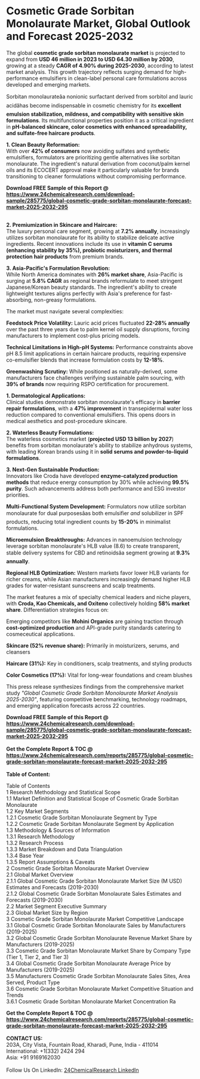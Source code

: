 <h1>Cosmetic Grade Sorbitan Monolaurate Market, Global Outlook and Forecast 2025-2032</h1><p>The global <strong>cosmetic grade sorbitan monolaurate market</strong> is projected to expand from <strong>USD 46 million in 2023 to USD 64.30 million by 2030</strong>, growing at a steady <strong>CAGR of 4.90% during 2025-2030</strong>, according to latest market analysis. This growth trajectory reflects surging demand for high-performance emulsifiers in clean-label personal care formulations across developed and emerging markets.</p><p>Sorbitan monolaurateâa nonionic surfactant derived from sorbitol and lauric acidâhas become indispensable in cosmetic chemistry for its <strong>excellent emulsion stabilization, mildness, and compatibility with sensitive skin formulations</strong>. Its multifunctional properties position it as a critical ingredient in <strong>pH-balanced skincare, color cosmetics with enhanced spreadability, and sulfate-free haircare products</strong>.</p><p><strong>1. Clean Beauty Reformation:</strong><br>
With over <strong>42% of consumers</strong> now avoiding sulfates and synthetic emulsifiers, formulators are prioritizing gentle alternatives like sorbitan monolaurate. The ingredient's natural derivation from coconut/palm kernel oils and its ECOCERT approval make it particularly valuable for brands transitioning to cleaner formulations without compromising performance.</p><div><b>Download FREE Sample of this Report @ 
            <a href="https://www.24chemicalresearch.com/download-sample/285775/global-cosmetic-grade-sorbitan-monolaurate-forecast-market-2025-2032-295">
            https://www.24chemicalresearch.com/download-sample/285775/global-cosmetic-grade-sorbitan-monolaurate-forecast-market-2025-2032-295</a></b></div><br><p><strong>2. Premiumization in Skincare and Haircare:</strong><br>
The luxury personal care segment, growing at <strong>7.2% annually</strong>, increasingly utilizes sorbitan monolaurate for its ability to stabilize delicate active ingredients. Recent innovations include its use in <strong>vitamin C serums (enhancing stability by 35%), probiotic moisturizers, and thermal protection hair products</strong> from premium brands.</p><p><strong>3. Asia-Pacific's Formulation Revolution:</strong><br>
While North America dominates with <strong>26% market share</strong>, Asia-Pacific is surging at <strong>5.8% CAGR</strong> as regional brands reformulate to meet stringent Japanese/Korean beauty standards. The ingredient's ability to create lightweight textures aligns perfectly with Asia's preference for fast-absorbing, non-greasy formulations.</p><p>The market must navigate several complexities:</p><p><strong>Feedstock Price Volatility:</strong> Lauric acid prices fluctuated <strong>22-28% annually</strong> over the past three years due to palm kernel oil supply disruptions, forcing manufacturers to implement cost-plus pricing models.</p><p><strong>Technical Limitations in High-pH Systems:</strong> Performance constraints above pH 8.5 limit applications in certain haircare products, requiring expensive co-emulsifier blends that increase formulation costs by <strong>12-18%</strong>.</p><p><strong>Greenwashing Scrutiny:</strong> While positioned as naturally-derived, some manufacturers face challenges verifying sustainable palm sourcing, with <strong>39% of brands</strong> now requiring RSPO certification for procurement.</p><p><strong>1. Dermatological Applications:</strong><br>
Clinical studies demonstrate sorbitan monolaurate's efficacy in <strong>barrier repair formulations</strong>, with a <strong>47% improvement</strong> in transepidermal water loss reduction compared to conventional emulsifiers. This opens doors in medical aesthetics and post-procedure skincare.</p><p><strong>2. Waterless Beauty Formulations:</strong><br>
The waterless cosmetics market (<strong>projected USD 13 billion by 2027</strong>) benefits from sorbitan monolaurate's ability to stabilize anhydrous systems, with leading Korean brands using it in <strong>solid serums and powder-to-liquid formulations</strong>.</p><p><strong>3. Next-Gen Sustainable Production:</strong><br>
Innovators like Croda have developed <strong>enzyme-catalyzed production methods</strong> that reduce energy consumption by 30% while achieving <strong>99.5% purity</strong>. Such advancements address both performance and ESG investor priorities.</p><p><strong>Multi-Functional System Development:</strong> Formulators now utilize sorbitan monolaurate for dual purposesâas both emulsifier <em>and</em> solubilizer in SPF products, reducing total ingredient counts by <strong>15-20%</strong> in minimalist formulations.</p><p><strong>Microemulsion Breakthroughs:</strong> Advances in nanoemulsion technology leverage sorbitan monolaurate's HLB value (8.6) to create transparent, stable delivery systems for CBD and retinoidsâa segment growing at <strong>9.3% annually</strong>.</p><p><strong>Regional HLB Optimization:</strong> Western markets favor lower HLB variants for richer creams, while Asian manufacturers increasingly demand higher HLB grades for water-resistant sunscreens and scalp treatments.</p><p>The market features a mix of specialty chemical leaders and niche players, with <strong>Croda, Kao Chemicals, and Oxiteno</strong> collectively holding <strong>58% market share</strong>. Differentiation strategies focus on:</p><p>Emerging competitors like <strong>Mohini Organics</strong> are gaining traction through <strong>cost-optimized production</strong> and API-grade purity standards catering to cosmeceutical applications.</p><p><strong>Skincare (52% revenue share):</strong> Primarily in moisturizers, serums, and cleansers</p><p><strong>Haircare (31%):</strong> Key in conditioners, scalp treatments, and styling products</p><p><strong>Color Cosmetics (17%):</strong> Vital for long-wear foundations and cream blushes</p><p>This press release synthesizes findings from the comprehensive market study <em>"Global Cosmetic Grade Sorbitan Monolaurate Market Analysis 2025-2030"</em>, featuring competitive benchmarking, technology roadmaps, and emerging application forecasts across 22 countries.</p><div><b>Download FREE Sample of this Report @ 
            <a href="https://www.24chemicalresearch.com/download-sample/285775/global-cosmetic-grade-sorbitan-monolaurate-forecast-market-2025-2032-295">
            https://www.24chemicalresearch.com/download-sample/285775/global-cosmetic-grade-sorbitan-monolaurate-forecast-market-2025-2032-295</a></b></div><br><div><b>Get the Complete Report & TOC @ 
            <a href="https://www.24chemicalresearch.com/reports/285775/global-cosmetic-grade-sorbitan-monolaurate-forecast-market-2025-2032-295">
            https://www.24chemicalresearch.com/reports/285775/global-cosmetic-grade-sorbitan-monolaurate-forecast-market-2025-2032-295</a></b></div><br>
            <b>Table of Content:</b><p>Table of Contents<br />
1 Research Methodology and Statistical Scope<br />
1.1 Market Definition and Statistical Scope of Cosmetic Grade Sorbitan Monolaurate<br />
1.2 Key Market Segments<br />
1.2.1 Cosmetic Grade Sorbitan Monolaurate Segment by Type<br />
1.2.2 Cosmetic Grade Sorbitan Monolaurate Segment by Application<br />
1.3 Methodology & Sources of Information<br />
1.3.1 Research Methodology<br />
1.3.2 Research Process<br />
1.3.3 Market Breakdown and Data Triangulation<br />
1.3.4 Base Year<br />
1.3.5 Report Assumptions & Caveats<br />
2 Cosmetic Grade Sorbitan Monolaurate Market Overview<br />
2.1 Global Market Overview<br />
2.1.1 Global Cosmetic Grade Sorbitan Monolaurate Market Size (M USD) Estimates and Forecasts (2019-2030)<br />
2.1.2 Global Cosmetic Grade Sorbitan Monolaurate Sales Estimates and Forecasts (2019-2030)<br />
2.2 Market Segment Executive Summary<br />
2.3 Global Market Size by Region<br />
3 Cosmetic Grade Sorbitan Monolaurate Market Competitive Landscape<br />
3.1 Global Cosmetic Grade Sorbitan Monolaurate Sales by Manufacturers (2019-2025)<br />
3.2 Global Cosmetic Grade Sorbitan Monolaurate Revenue Market Share by Manufacturers (2019-2025)<br />
3.3 Cosmetic Grade Sorbitan Monolaurate Market Share by Company Type (Tier 1, Tier 2, and Tier 3)<br />
3.4 Global Cosmetic Grade Sorbitan Monolaurate Average Price by Manufacturers (2019-2025)<br />
3.5 Manufacturers Cosmetic Grade Sorbitan Monolaurate Sales Sites, Area Served, Product Type<br />
3.6 Cosmetic Grade Sorbitan Monolaurate Market Competitive Situation and Trends<br />
3.6.1 Cosmetic Grade Sorbitan Monolaurate Market Concentration Ra</p><div><b>Get the Complete Report & TOC @ 
            <a href="https://www.24chemicalresearch.com/reports/285775/global-cosmetic-grade-sorbitan-monolaurate-forecast-market-2025-2032-295">
            https://www.24chemicalresearch.com/reports/285775/global-cosmetic-grade-sorbitan-monolaurate-forecast-market-2025-2032-295</a></b></div><br><b>CONTACT US:</b><br>
            203A, City Vista, Fountain Road, Kharadi, Pune, India - 411014<br>
            International: +1(332) 2424 294<br>
            Asia: +91 9169162030 <br><br>
            Follow Us On LinkedIn: <a href="https://www.linkedin.com/company/24chemicalresearch/">24ChemicalResearch LinkedIn</a>